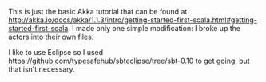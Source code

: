 This is just the basic Akka tutorial that can be found at http://akka.io/docs/akka/1.1.3/intro/getting-started-first-scala.html#getting-started-first-scala. I made only one simple modification: I broke up the actors into their own files.

I like to use Eclipse so I used https://github.com/typesafehub/sbteclipse/tree/sbt-0.10 to get going, but that isn't necessary.
